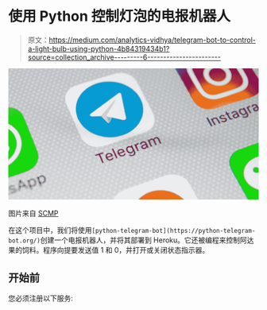 # 使用 Python 控制灯泡的电报机器人

> 原文：<https://medium.com/analytics-vidhya/telegram-bot-to-control-a-light-bulb-using-python-4b84319434b1?source=collection_archive---------6----------------------->

![](img/adcca0908909a9d2d64acf0779669f82.png)

图片来自 [SCMP](https://www.scmp.com/abacus/tech/article/3029415/why-telegram-isnt-secure-you-think)

在这个项目中，我们将使用`[python-telegram-bot](https://python-telegram-bot.org/)`创建一个电报机器人，并将其部署到 Heroku。它还被编程来控制阿达果的饲料。程序向提要发送值 1 和 0，并打开或关闭状态指示器。

## 开始前

您必须注册以下服务: